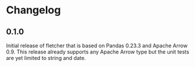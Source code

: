 Changelog
=========

0.1.0
-----

Initial release of fletcher that is based on Pandas 0.23.3 and Apache Arrow 0.9.
This release already supports any Apache Arrow type but the unit tests are yet
limited to string and date.
